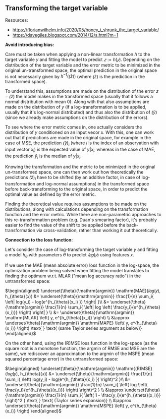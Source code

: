 ## Transforming the target variable

Resources:
- https://florianwilhelm.info/2020/05/honey_i_shrunk_the_target_variable/
- https://davegiles.blogspot.com/2014/12/s.html?m=1

**Avoid introducing bias:**

Care must be taken when applying a non-linear transformation $h$ to the target variable $y$ and fitting the model to predict $𝑧 := h(𝑦)$.
Depending on the distribution of the target variable and the error metric to be minimized in the original un-transformed space, 
the optimal prediction in the original space is not necessarily given by $h^{−1}(\hat(z))$ (where $\hat(z)$ is the prediction in the transformed space).

To understand this, assumptions are made on the distribution of the error $z - \hat(z)$ the model makes in the transformed space 
(usually that it follows a normal distribution with mean  0). 
Along with that also assumptions are made on the distribution of $y$ (if a log-transformation is to be applied, usually that it's log-normal distributed) 
and thus also the distribution of $\hat(y)$ (since we already make assumptions on the distribution of the errors).

To see where the error metric comes in, one actually considers the distribution of $y$ conditioned on an input vecor $x$.
With this, one can work out that if predictions are made in the original space, for example in the case of MSE, the prediction $\hat(y)_i$
(where $i$ is the index of an observation with input vector $x_i$) is the expected value of $y | x_i$, 
whereas in the case of MAE, the prediction $\hat{y}_i$ is the median of $y | x_i$.

Knowing the transformation and the metric to be minimized in the original un-transformed space, one can then work out how theoretically the predictions $\hat(z)_i$
have to be shifted (by an additive factor, in case of log-transformation and log-normal assumptions) in the transformed space before back-transforming to the original space, 
in order to predict the optimal value as defined by the error metric.

Finding the theoretical value requires assumptions to be made on the distributions, along with calculations depending on the transformation function and the error metric. 
While there are non-parametric approaches to this re-transformation problem (e.g. Duan's smearing factor), it's probably easier to find the value of the shift to be applied before the back-transformation via cross-validation, rather than working it out theoretically.

**Connection to the loss function:**

Let's consider the case of log-transforming the target variable $y$ and fitting a model $h_{\theta}$ with parameters $\theta$ to predict $𝑙𝑜𝑔(𝑦)$ using features $x$.

If we use the MAE (mean absolute error) loss function in the log-space, the optimization problem being solved when fitting the model translates to finding the optimum w.r.t. MLAR ("mean log accuracy ratio") in the untransformed space:

$`\begin{aligned} 
\underset{\theta}{\mathrm{argmin}} \mathrm{MAE}(𝑙𝑜𝑔(𝑦), h_{\theta}(𝑥)) &= \underset{\theta}{\mathrm{argmin}} \frac{1}{n} \sum_i{ \left| log(y_i) - log(e^{h_{\theta}(x_i) }) \right| }\\
    &= \underset{\theta}{\mathrm{argmin}} \frac{1}{n} \sum_i{ \left| log \left( \frac{y_i}{e^{h_{\theta}(x_i)}} \right) \right| } \\
    &= \underset{\theta}{\mathrm{argmin}} \mathrm{MLAR} \left( y,  e^{h_{\theta}(x_i)} \right) \\
    &\approx \underset{\theta}{\mathrm{argmin}} \mathrm{MAPE} \left( y,  e^{h_{\theta}(x_i)} \right) \text{ } \text{ (same Taylor series argument as below)}
\end{aligned}`$ 


On the other hand, using the (R)MSE loss function in the log-space (as the square root is a monotone function, the argmin of RMSE and MSE are the same), 
we rediscover an approximation to the argmin of the MSPE (mean squared percentage error) in the untransformed space:

$`\begin{aligned} 
\underset{\theta}{\mathrm{argmin}} \mathrm{(R)MSE}(𝑙𝑜𝑔(𝑦), h_{\theta}(𝑥)) &= \underset{\theta}{\mathrm{argmin}} \frac{1}{n} \sum_i{ \left( log(y_i) - log(e^{h_{\theta}(x_i) }) \right)^2 }\\
    &= \underset{\theta}{\mathrm{argmin}} \frac{1}{n} \sum_i{ \left( log \left( \frac{y_i}{e^{h_{\theta}(x_i)}} \right) \right)^2 } \\
    &\approx \underset{\theta}{\mathrm{argmin}} \frac{1}{n} \sum_i{ \left( 1 - \frac{y_i}{e^{h_{\theta}(x_i)}} \right)^2 } \text{ } \text{ (Taylor series expansion)} \\
    &\approx \underset{\theta}{\mathrm{argmin}} \mathrm{MSPE} \left( y,  e^{h_{\theta}(x_i)} \right)
\end{aligned}`$ 

